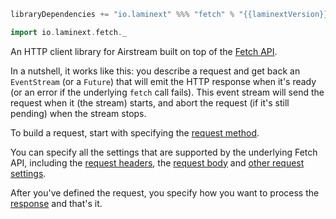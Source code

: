 ```scala
libraryDependencies += "io.laminext" %%% "fetch" % "{{laminextVersion}}"
```

```scala
import io.laminext.fetch._
```

An HTTP client library for Airstream built on top of the [Fetch API](https://developer.mozilla.org/en-US/docs/Web/API/Fetch_API).

In a nutshell, it works like this: you describe a request and get back an `EventStream` (or a `Future`) that will emit the HTTP response when it's ready (or an error if the 
underlying `fetch` call fails). This event stream will send the request when it (the stream) starts, and abort the request (if it's still pending) when the stream stops.

To build a request, start with specifying the [request method](/fetch/request-method).

You can specify all the settings that are supported by the underlying Fetch API, including the [request headers](/fetch/request-headers),
the [request body](/fetch/request-body) and [other request settings](/fetch/request-settings).

After you've defined the request, you specify how you want to process the [response](/fetch/response) and that's it.

